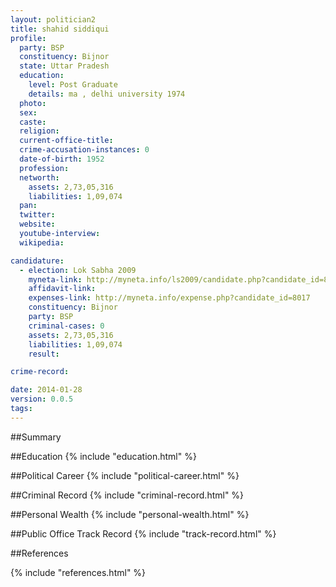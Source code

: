 ```yaml
---
layout: politician2
title: shahid siddiqui
profile: 
  party: BSP
  constituency: Bijnor
  state: Uttar Pradesh
  education: 
    level: Post Graduate
    details: ma , delhi university 1974
  photo: 
  sex: 
  caste: 
  religion: 
  current-office-title: 
  crime-accusation-instances: 0
  date-of-birth: 1952
  profession: 
  networth: 
    assets: 2,73,05,316
    liabilities: 1,09,074
  pan: 
  twitter: 
  website: 
  youtube-interview: 
  wikipedia: 

candidature: 
  - election: Lok Sabha 2009
    myneta-link: http://myneta.info/ls2009/candidate.php?candidate_id=8017
    affidavit-link: 
    expenses-link: http://myneta.info/expense.php?candidate_id=8017
    constituency: Bijnor 
    party: BSP
    criminal-cases: 0
    assets: 2,73,05,316
    liabilities: 1,09,074
    result:  

crime-record: 

date: 2014-01-28
version: 0.0.5
tags: 
---
```

##Summary


##Education
{% include "education.html" %}


##Political Career
{% include "political-career.html" %}


##Criminal Record
{% include "criminal-record.html" %}


##Personal Wealth
{% include "personal-wealth.html" %}


##Public Office Track Record
{% include "track-record.html" %}


##References


{% include "references.html" %}